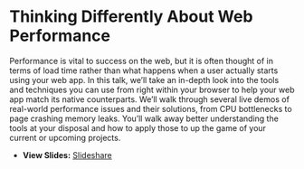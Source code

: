 # Thinking Differently About Web Performance
Performance is vital to success on the web, but it is often thought of in terms of load time rather than what happens when a user actually starts using your web app. In this talk, we’ll take an in-depth look into the tools and techniques you can use from right within your browser to help your web app match its native counterparts. We’ll walk through several live demos of real-world performance issues and their solutions, from CPU bottlenecks to page crashing memory leaks. You’ll walk away better understanding the tools at your disposal and how to apply those to up the game of your current or upcoming projects.

* **View Slides:** [Slideshare](https://www.slideshare.net/secret/qN7Kea2VXZ7RSn)
